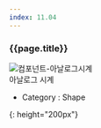 ```yaml
---
index: 11.04
---
```

### {{page.title}}
![컴포넌트-아날로그시계][clock-analog-01]  
아날로그 시계

- Category : Shape


[clock-analog-01]: {{site.baseurl}}/assets/components/clock-analog-01.png
{: height="200px"}
